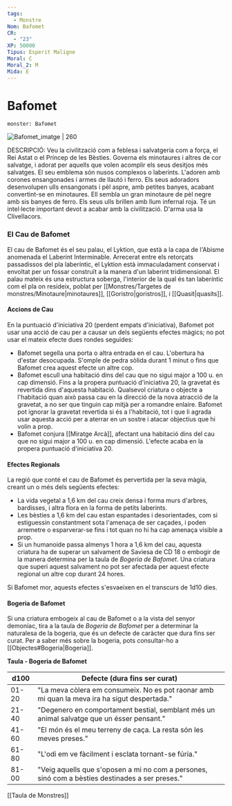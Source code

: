 ```yaml
---
tags:
  - Monstre
Nom: Bafomet
CR:
  - "23"
XP: 50000
Tipus: Esperit Maligne
Moral: C
Moral_2: M
Mida: E
---
```

# Bafomet

```statblock
monster: Bafomet
```

![Bafomet_imatge | 260](https://static.wikia.nocookie.net/forgottenrealms/images/3/3e/Baphomet-5e.png/revision/latest?cb&#x3D;20170928145411)

DESCRIPCIÓ: 
Veu la civilització com a feblesa i salvatgeria com a força, el Rei Astat o el Príncep de les Bèsties. Governa els minotaures i altres de cor salvatge, i adorat per aquells que volen acomplir els seus desitjos més salvatges. El seu emblema són nusos complexos o laberints. L'adoren amb corones ensangonades i armes de llautó i ferro. Els seus adoradors desenvolupen ulls ensangonats i pèl aspre, amb petites banyes, acabant convertint-se en minotaures. Ell sembla un gran minotaure de pèl negre amb sis banyes de ferro. Els seus ulls brillen amb llum infernal roja. Té un intel·lecte important devot a acabar amb la civilització. D'arma usa la Clivellacors.
### El Cau de Bafomet

El cau de Bafomet és el seu palau, el Lyktion, que està a la capa de l'Abisme anomenada el Laberint Interminable. Arrecerat entre els retorçats passadissos del pla laberíntic, el Lyktion està immaculadament conservat i envoltat per un fossar construït a la manera d'un laberint tridimensional. El palau mateix és una estructura soberga, l'interior de la qual és tan laberíntic com el pla on resideix, poblat per [[Monstres/Targetes de monstres/Minotaure|minotaures]], [[Goristro|goristros]], i [[Quasit|quasits]].
#### Accions de Cau

En la puntuació d'iniciativa 20 (perdent empats d'iniciativa), Bafomet pot usar una acció de cau per a causar un dels següents efectes màgics; no pot usar el mateix efecte dues rondes seguides:

- Bafomet segella una porta o altra entrada en el cau. L'obertura ha d'estar desocupada. S'omple de pedra sòlida durant 1 minut o fins que Bafomet crea aquest efecte un altre cop.
- Bafomet escull una habitació dins del cau que no sigui major a 100 u. en cap dimensió. Fins a la propera puntuació d'iniciativa 20, la gravetat és revertida dins d'aquesta habitació. Qualsevol criatura o objecte a l'habitació quan això passa cau en la direcció de la nova atracció de la gravetat, a no ser que tinguin cap mitjà per a romandre enlaire. Bafomet pot ignorar la gravetat revertida si és a l'habitació, tot i que li agrada usar aquesta acció per a aterrar en un sostre i atacar objectius que hi volin a prop.
- Bafomet conjura [[Miratge Arcà]], afectant una habitació dins del cau que no sigui major a 100 u. en cap dimensió. L'efecte acaba en la propera puntuació d'iniciativa 20.
#### Efectes Regionals

La regió que conté el cau de Bafomet és pervertida per la seva màgia, creant un o més dels següents efectes:

- La vida vegetal a 1,6 km del cau creix densa i forma murs d'arbres, bardisses, i altra flora en la forma de petits laberints.
- Les bèsties a 1,6 km del cau estan espantades i desorientades, com si estiguessin constantment sota l'amenaça de ser caçades, i poden arremetre o esparverar-se fins i tot quan no hi ha cap amenaça visible a prop.
- Si un humanoide passa almenys 1 hora a 1,6 km del cau, aquesta criatura ha de superar un salvament de Saviesa de CD 18 o embogir de la manera determina per la taula de *Bogeria de Bafomet*. Una criatura que superi aquest salvament no pot ser afectada per aquest efecte regional un altre cop durant 24 hores.

Si Bafomet mor, aquests efectes s'esvaeixen en el transcurs de 1d10 dies.
#### Bogeria de Bafomet

Si una criatura embogeix al cau de Bafomet o a la vista del senyor demoníac, tira a la taula de *Bogeria de Bafomet* per a determinar la naturalesa de la bogeria, que és un defecte de caràcter que dura fins ser curat. Per a saber més sobre la bogeria, pots consultar-ho a [[Objectes#Bogeria|Bogeria]].

**Taula - Bogeria de Bafomet**

| d100  | Defecte (dura fins ser curat)                                                                   |
| ----- | ----------------------------------------------------------------------------------------------- |
| 01-20 | "La meva còlera em consumeix. No es pot raonar amb mi quan la meva ira ha sigut despertada."    |
| 21-40 | "Degenero en comportament bestial, semblant més un animal salvatge que un ésser pensant."       |
| 41-60 | "El món és el meu terreny de caça. La resta són les meves preses."                              |
| 61-80 | "L'odi em ve fàcilment i esclata tornant-se fúria."                                             |
| 81-00 | "Veig aquells que s'oposen a mi no com a persones, sinó com a bèsties destinades a ser preses." |

[[Taula de Monstres]]